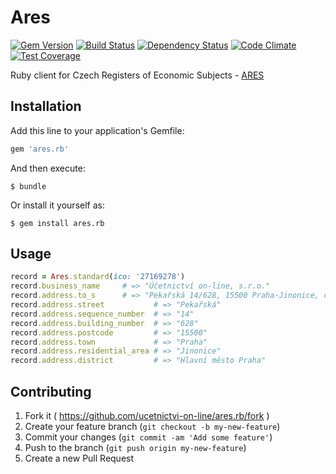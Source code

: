 # Ares

[![Gem Version](https://badge.fury.io/rb/ares.rb.png)](http://badge.fury.io/rb/ares.rb)
[![Build Status](https://travis-ci.org/ucetnictvi-on-line/ares.rb.png?branch=master)](https://travis-ci.org/ucetnictvi-on-line/ares.rb)
[![Dependency Status](https://gemnasium.com/ucetnictvi-on-line/ares.rb.svg)](https://gemnasium.com/ucetnictvi-on-line/ares.rb)
[![Code Climate](https://codeclimate.com/github/ucetnictvi-on-line/ares.rb/badges/gpa.svg)](https://codeclimate.com/github/ucetnictvi-on-line/ares.rb)
[![Test Coverage](https://codeclimate.com/github/ucetnictvi-on-line/ares.rb/badges/coverage.svg)](https://codeclimate.com/github/ucetnictvi-on-line/ares.rb/coverage)

Ruby client for Czech Registers of Economic Subjects - [ARES](https://cs.wikipedia.org/wiki/Administrativn%C3%AD_registr_ekonomick%C3%BDch_subjekt%C5%AF)

## Installation

Add this line to your application's Gemfile:

```ruby
gem 'ares.rb'
```

And then execute:

    $ bundle

Or install it yourself as:

    $ gem install ares.rb

## Usage

```ruby
record = Ares.standard(ico: '27169278')
record.business_name     # => "Účetnictví on-line, s.r.o."
record.address.to_s      # => "Pekařská 14/628, 15500 Praha-Jinonice, okres: Hlavní město Praha"
record.address.street           # => "Pekařská"
record.address.sequence_number  # => "14"
record.address.building_number  # => "628"
record.address.postcode         # => "15500"
record.address.town             # => "Praha"
record.address.residential_area # => "Jinonice"
record.address.district         # => "Hlavní město Praha"
```

## Contributing

1. Fork it ( https://github.com/ucetnictvi-on-line/ares.rb/fork )
2. Create your feature branch (`git checkout -b my-new-feature`)
3. Commit your changes (`git commit -am 'Add some feature'`)
4. Push to the branch (`git push origin my-new-feature`)
5. Create a new Pull Request
